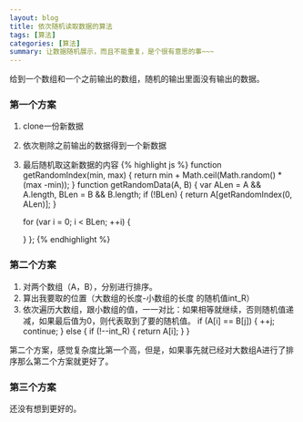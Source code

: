 ```yaml
---
layout: blog
title: 依次随机读取数据的算法
tags: [算法]
categories: [算法]
summary: 让数据随机展示，而且不能重复，是个很有意思的事~~~
---
```

给到一个数组和一个之前输出的数组，随机的输出里面没有输出的数据。

### 第一个方案
1. clone一份新数据
2. 依次剔除之前输出的数据得到一个新数据
3. 最后随机取这新数据的内容
{% highlight js %}
function getRandomIndex(min, max) {
    return min + Math.ceil(Math.random() * (max -min));
}
function getRandomData(A, B) {
    var ALen = A && A.length,
        BLen = B && B.length;
    if (!BLen) {
        return A[getRandomIndex(0, ALen)];
    }

    for (var i = 0; i < BLen; ++i) {
        
    }
};
{% endhighlight %}

### 第二个方案
1. 对两个数组（A，B），分别进行排序。
2. 算出我要取的位置（大数组的长度-小数组的长度 的随机值int_R）
3. 依次遍历大数组，跟小数组的值，一一对比：如果相等就继续，否则随机值递减，如果最后值为0，则代表取到了要的随机值。 
    if (A[i] == B[j]) {
        ++j;
        continue;
    } else {
        if (!--int_R) {
            return A[i];
        }
    }

第二个方案，感觉复杂度比第一个高，但是，如果事先就已经对大数组A进行了排序那么第二个方案就更好了。

### 第三个方案
还没有想到更好的。
